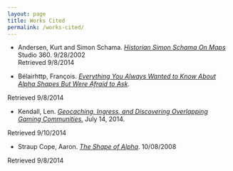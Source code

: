 ```yaml
---
layout: page
title: Works Cited 
permalink: /works-cited/
---
```


- Andersen, Kurt and Simon Schama. [*Historian Simon Schama On Maps*](http://www.studio360.org/story/165059-historian-simon-schama-on-maps/) Studio 360. 9/28/2002  
Retrieved 9/8/2014  

- Bélairhttp, François. [*Everything You Always Wanted to Know About Alpha Shapes But Were Afraid to Ask*](http://cgm.cs.mcgill.ca/~godfried/teaching/projects97/belair/alpha.html).  
<!-- http://cgm.cs.mcgill.ca/~godfried/teaching/projects97/belair/alpha.html   -->
Retrieved 9/8/2014

- Kendall, Len. [*Geocaching, Ingress, and Discovering Overlapping Gaming Communities.*](https://medium.com/best-thing-i-found-online-today/geocaching-ingress-and-discovering-overlapping-communities-47bdd2e3d099) July 14, 2014.  
<!-- https://medium.com/best-thing-i-found-online-today/geocaching-ingress-and-discovering-overlapping-communities-47bdd2e3d099   -->
Retrieved 9/10/2014

- Straup Cope, Aaron. [*The Shape of Alpha*](http://code.flickr.net/2008/10/30/the-shape-of-alpha/). 10/08/2008  
<!-- http://code.flickr.net/2008/10/30/the-shape-of-alpha/   -->
Retrieved 9/8/2014  
